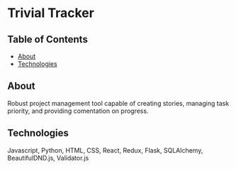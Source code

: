# Trivial Tracker

## Table of Contents
* [ About ](#about)
* [ Technologies ](#tech)

<a name="about"></a>
## About

Robust project management tool capable of creating stories, managing task priority, and providing comentation on progress.

<a name="tech"></a>
## Technologies

Javascript, Python, HTML, CSS, React, Redux, Flask, SQLAlchemy, BeautifulDND.js, Validator.js


